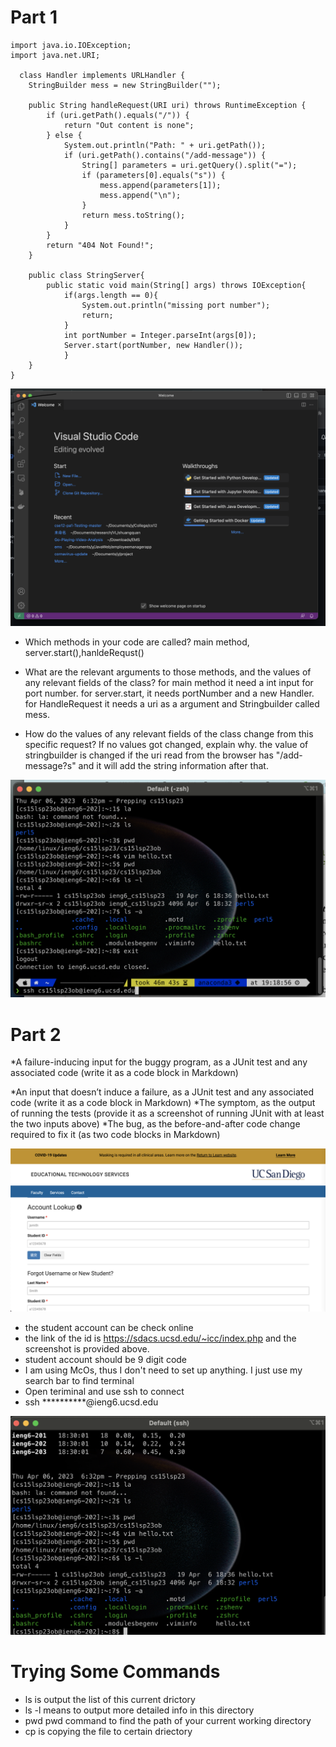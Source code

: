 

# Part 1

```
import java.io.IOException;
import java.net.URI;

  class Handler implements URLHandler {
    StringBuilder mess = new StringBuilder("");

    public String handleRequest(URI uri) throws RuntimeException {
        if (uri.getPath().equals("/")) {
            return "Out content is none";
        } else {
            System.out.println("Path: " + uri.getPath());
            if (uri.getPath().contains("/add-message")) {
                String[] parameters = uri.getQuery().split("=");
                if (parameters[0].equals("s")) {
                    mess.append(parameters[1]);
                    mess.append("\n");
                }
                return mess.toString();
            }
        }
        return "404 Not Found!";
    }
    
    public class StringServer{
        public static void main(String[] args) throws IOException{
            if(args.length == 0){
                System.out.println("missing port number");
                return;
            }
            int portNumber = Integer.parseInt(args[0]);
            Server.start(portNumber, new Handler());
            }
    }
}
```

![Image](vscode.png)

* Which methods in your code are called?
main method, server.start(),hanldeRequst()

* What are the relevant arguments to those methods, and the values of any relevant fields of the class?
for main method it need a int input for port number.
for server.start, it needs portNumber and a new Handler.
for HandleRequest it needs a uri as a argument and Stringbuilder called mess.

* How do the values of any relevant fields of the class change from this specific request? If no values got changed, explain why.
the value of stringbuilder is changed if the uri read from the browser has "/add-message?s" and it will add the string information after that.


![Image](remote.png)

# Part 2

*A failure-inducing input for the buggy program, as a JUnit test and any associated code (write it as a code block in Markdown)

*An input that doesn’t induce a failure, as a JUnit test and any associated code (write it as a code block in Markdown)
*The symptom, as the output of running the tests (provide it as a screenshot of running JUnit with at least the two inputs above)
*The bug, as the before-and-after code change required to fix it (as two code blocks in Markdown)

![Image](studentID.png)

* the student account can be check online
* the link of the id is https://sdacs.ucsd.edu/~icc/index.php and the screenshot is provided above.
* student account should be 9 digit code
* I am using McOs, thus I don't need to set up anything. I just use my search bar to find terminal
* Open teriminal and use ssh to connect
* ssh **********@ieng6.ucsd.edu

![Image](terminal.png)
# Trying Some Commands
* ls is output the list of this current drictory
* ls -l means to output more detailed info in this directory
* pwd  pwd command to find the path of your current working directory
* cp is copying the file to certain driectory

